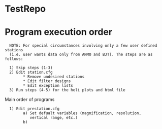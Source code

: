 TestRepo
========
Program execution order
===========================================================

      NOTE: For special circumstances involving only a few user defined stations 
      (i.e. user wants data only from ANMO and BJT). The steps are as follows:
      
      1) Skip steps (1-3)
      2) Edit station.cfg
            * Remove undesired stations
            * Edit filter designs
            * Edit exception lists
      3) Run steps (4-5) for the heli plots and html file

Main order of programs
      
      1) Edit prestation.cfg
            a) Set defualt variables (magnification, resolution, 
               vertical range, etc.)
            b) 


